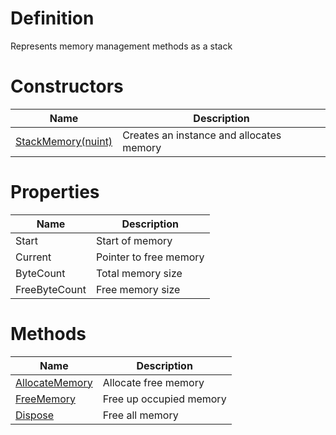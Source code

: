 # Definition
Represents memory management methods as a stack

# Constructors

| Name | Description |
| ------------- | ------------- |
| [StackMemory(nuint)](https://github.com/SoftStoneDevelop/StackMemoryCollections/blob/main/ApiDescriptions/StackMemory/Constructor1.md)  | Creates an instance and allocates memory |

# Properties

| Name | Description |
| ------------- | ------------- |
| Start  | Start of memory |
| Current  | Pointer to free memory |
| ByteCount  | Total memory size |
| FreeByteCount  | Free memory size |

# Methods


| Name | Description |
| ------------- | ------------- |
| [AllocateMemory](https://github.com/SoftStoneDevelop/StackMemoryCollections/blob/main/ApiDescriptions/StackMemory/AllocateMemory.md)  | Allocate free memory |
| [FreeMemory](https://github.com/SoftStoneDevelop/StackMemoryCollections/blob/main/ApiDescriptions/StackMemory/FreeMemory.md)  | Free up occupied memory |
| [Dispose](https://github.com/SoftStoneDevelop/StackMemoryCollections/blob/main/ApiDescriptions/StackMemory/Dispose.md)  | Free all memory |
